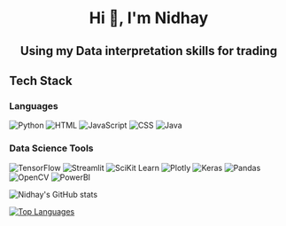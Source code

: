 <h1 align="center">Hi 👋, I'm Nidhay</h1>
<h2 align="center">Using my Data interpretation skills for trading </h2>


<h2 align="left">Tech Stack</h2>

<h3 align="left">Languages</h3>
<p align="left">
<a target="_blank"> <img src="https://img.shields.io/badge/Python-3776AB?style=for-the-badge&logo=python&logoColor=white" alt="Python"/> </a>
  <a target="_blank"> <img src="https://img.shields.io/badge/HTML-239120?style=for-the-badge&logo=html5&logoColor=white" alt="HTML"/> </a>
  <a target="_blank"> <img src="https://img.shields.io/badge/JavaScript-323330?style=for-the-badge&logo=javascript&logoColor=F7DF1E" alt="JavaScript"/> </a>
  <a target="_blank"> <img src="https://img.shields.io/badge/CSS3-1572B6?style=for-the-badge&logo=css3&logoColor=white" alt="CSS"/> </a>
  <a target="_blank"> <img src="https://img.shields.io/badge/Java-ED8B00?style=for-the-badge&logo=java&logoColor=white" alt="Java"/> </a>
</p>

<h3 align="left">Data Science Tools</h3>
<p align="left">
<a target="_blank"> <img src="https://img.shields.io/badge/TensorFlow-FF6F00?style=for-the-badge&logo=TensorFlow&logoColor=white" alt="TensorFlow"/> </a>
  <a target="_blank"> <img src="https://img.shields.io/badge/Streamlit-FF4B4B?style=for-the-badge&logo=Streamlit&logoColor=white" alt="Streamlit"/> </a>
  <a target="_blank"> <img src="https://img.shields.io/badge/scikit_learn-F7931E?style=for-the-badge&logo=scikit-learn&logoColor=white" alt="SciKit Learn"/> </a>
  <a target="_blank"> <img src="https://img.shields.io/badge/Plotly-239120?style=for-the-badge&logo=plotly&logoColor=white" alt="Plotly"/> </a>
  <a target="_blank"> <img src="https://img.shields.io/badge/Keras-D00000?style=for-the-badge&logo=Keras&logoColor=white" alt="Keras"/> </a>
  <a target="_blank"> <img src="https://img.shields.io/badge/Pandas-2C2D72?style=for-the-badge&logo=pandas&logoColor=white" alt="Pandas"/> </a>
  <a target="_blank"> <img src="https://img.shields.io/badge/OpenCV-27338e?style=for-the-badge&logo=OpenCV&logoColor=white" alt="OpenCV"/> </a>
   <a target="_blank"> <img src="https://img.shields.io/badge/PowerBI-F2C811?style=for-the-badge&logo=Power%20BI&logoColor=white" alt="PowerBI"/> </a>
</p>

![Nidhay's GitHub stats](https://github-readme-stats.vercel.app/api?username=NidhayPancholi&count_private=true)

<a href="https://github.com/NidhayPancholi/github-readme-stats"><img alt="Top Languages" src="https://github-readme-stats.vercel.app/api/top-langs/?username=NidhayPancholi&langs_count=8&count_private=true&layout=compact&theme=react&hide_border=true&bg_color=0D1117" /></a>
